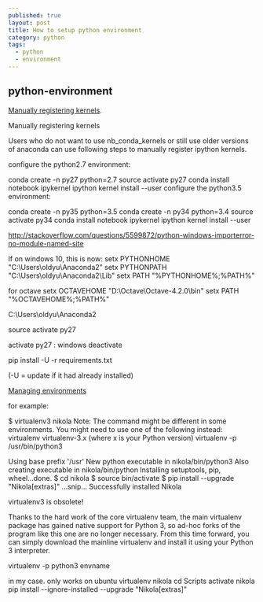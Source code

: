 ```yaml
---
published: true
layout: post
title: How to setup python environment
category: python
tags:
  - python
  - environment
---
```

## python-environment

[Manually registering kernels](http://stackoverflow.com/questions/30492623/using-both-python-2-x-and-python-3-x-in-ipython-notebook). 


Manually registering kernels

Users who do not want to use nb_conda_kernels or still use older versions of anaconda can use following steps to manually register ipython kernels.

configure the python2.7 environment:

conda create -n py27 python=2.7
source activate py27
conda install notebook ipykernel
ipython kernel install --user
configure the python3.5 environment:

conda create -n py35 python=3.5
conda create -n py34 python=3.4
source activate py34
conda install notebook ipykernel
ipython kernel install --user

http://stackoverflow.com/questions/5599872/python-windows-importerror-no-module-named-site
	
If on windows 10, this is now: 
setx PYTHONHOME "C:\Users\oldyu\Anaconda2" 
setx PYTHONPATH "C:\Users\oldyu\Anaconda2\Lib" 
setx PATH "%PYTHONHOME%;%PATH%" 

for octave 
setx OCTAVEHOME "D:\Octave\Octave-4.2.0\bin" 
setx PATH "%OCTAVEHOME%;%PATH%" 

C:\Users\oldyu\Anaconda2

source activate py27

activate py27 : windows
deactivate 


pip install -U -r requirements.txt 

(-U = update if it had already installed)


[Managing environments](http://conda.pydata.org/docs/using/envs.html)


for example:

$ virtualenv3 nikola
Note:
  The command might be different in some environments.
  You might need to use one of the following instead:
    virtualenv
    virtualenv-3.x (where x is your Python version)
    virtualenv -p /usr/bin/python3

Using base prefix '/usr'
New python executable in nikola/bin/python3
Also creating executable in nikola/bin/python
Installing setuptools, pip, wheel...done.
$ cd nikola
$ source bin/activate
$ pip install --upgrade "Nikola[extras]"
...snip...
Successfully installed Nikola

 virtualenv3 is obsolete!

Thanks to the hard work of the core virtualenv team, the main virtualenv package has gained native support for Python 3, so ad-hoc forks of the program like this one are no longer necessary. From this time forward, you can simply download the mainline virtualenv and install it using your Python 3 interpreter.

virtualenv -p python3 envname

in my case. only works on ubuntu
virtualenv nikola
cd Scripts
activate nikola
pip install --ignore-installed   --upgrade "Nikola[extras]"
